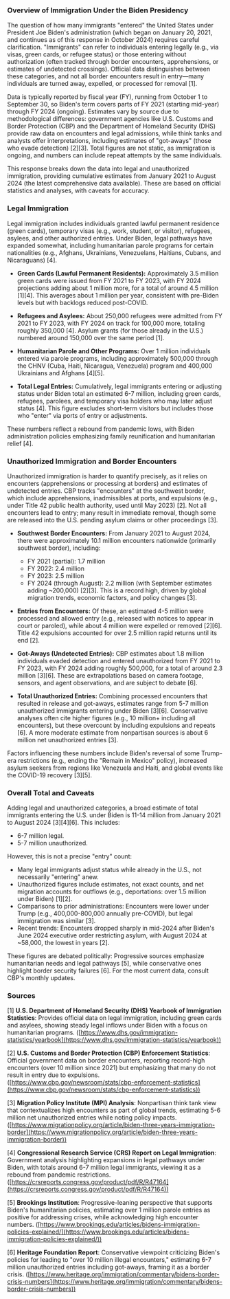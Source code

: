 ### Overview of Immigration Under the Biden Presidency

The question of how many immigrants "entered" the United States under President Joe Biden's administration (which began on January 20, 2021, and continues as of this response in October 2024) requires careful clarification. "Immigrants" can refer to individuals entering legally (e.g., via visas, green cards, or refugee status) or those entering without authorization (often tracked through border encounters, apprehensions, or estimates of undetected crossings). Official data distinguishes between these categories, and not all border encounters result in entry—many individuals are turned away, expelled, or processed for removal [1].

Data is typically reported by fiscal year (FY), running from October 1 to September 30, so Biden's term covers parts of FY 2021 (starting mid-year) through FY 2024 (ongoing). Estimates vary by source due to methodological differences: government agencies like U.S. Customs and Border Protection (CBP) and the Department of Homeland Security (DHS) provide raw data on encounters and legal admissions, while think tanks and analysts offer interpretations, including estimates of "got-aways" (those who evade detection) [2][3]. Total figures are not static, as immigration is ongoing, and numbers can include repeat attempts by the same individuals.

This response breaks down the data into legal and unauthorized immigration, providing cumulative estimates from January 2021 to August 2024 (the latest comprehensive data available). These are based on official statistics and analyses, with caveats for accuracy.

### Legal Immigration
Legal immigration includes individuals granted lawful permanent residence (green cards), temporary visas (e.g., work, student, or visitor), refugees, asylees, and other authorized entries. Under Biden, legal pathways have expanded somewhat, including humanitarian parole programs for certain nationalities (e.g., Afghans, Ukrainians, Venezuelans, Haitians, Cubans, and Nicaraguans) [4].

- **Green Cards (Lawful Permanent Residents):** Approximately 3.5 million green cards were issued from FY 2021 to FY 2023, with FY 2024 projections adding about 1 million more, for a total of around 4.5 million [1][4]. This averages about 1 million per year, consistent with pre-Biden levels but with backlogs reduced post-COVID.
  
- **Refugees and Asylees:** About 250,000 refugees were admitted from FY 2021 to FY 2023, with FY 2024 on track for 100,000 more, totaling roughly 350,000 [4]. Asylum grants (for those already in the U.S.) numbered around 150,000 over the same period [1].

- **Humanitarian Parole and Other Programs:** Over 1 million individuals entered via parole programs, including approximately 500,000 through the CHNV (Cuba, Haiti, Nicaragua, Venezuela) program and 400,000 Ukrainians and Afghans [4][5].

- **Total Legal Entries:** Cumulatively, legal immigrants entering or adjusting status under Biden total an estimated 6-7 million, including green cards, refugees, parolees, and temporary visa holders who may later adjust status [4]. This figure excludes short-term visitors but includes those who "enter" via ports of entry or adjustments.

These numbers reflect a rebound from pandemic lows, with Biden administration policies emphasizing family reunification and humanitarian relief [4].

### Unauthorized Immigration and Border Encounters
Unauthorized immigration is harder to quantify precisely, as it relies on encounters (apprehensions or processing at borders) and estimates of undetected entries. CBP tracks "encounters" at the southwest border, which include apprehensions, inadmissibles at ports, and expulsions (e.g., under Title 42 public health authority, used until May 2023) [2]. Not all encounters lead to entry; many result in immediate removal, though some are released into the U.S. pending asylum claims or other proceedings [3].

- **Southwest Border Encounters:** From January 2021 to August 2024, there were approximately 10.1 million encounters nationwide (primarily southwest border), including:
  - FY 2021 (partial): 1.7 million
  - FY 2022: 2.4 million
  - FY 2023: 2.5 million
  - FY 2024 (through August): 2.2 million (with September estimates adding ~200,000) [2][3].
  This is a record high, driven by global migration trends, economic factors, and policy changes [3].

- **Entries from Encounters:** Of these, an estimated 4-5 million were processed and allowed entry (e.g., released with notices to appear in court or paroled), while about 4 million were expelled or removed [2][6]. Title 42 expulsions accounted for over 2.5 million rapid returns until its end [2].

- **Got-Aways (Undetected Entries):** CBP estimates about 1.8 million individuals evaded detection and entered unauthorized from FY 2021 to FY 2023, with FY 2024 adding roughly 500,000, for a total of around 2.3 million [3][6]. These are extrapolations based on camera footage, sensors, and agent observations, and are subject to debate [6].

- **Total Unauthorized Entries:** Combining processed encounters that resulted in release and got-aways, estimates range from 5-7 million unauthorized immigrants entering under Biden [3][6]. Conservative analyses often cite higher figures (e.g., 10 million+ including all encounters), but these overcount by including expulsions and repeats [6]. A more moderate estimate from nonpartisan sources is about 6 million net unauthorized entries [3].

Factors influencing these numbers include Biden's reversal of some Trump-era restrictions (e.g., ending the "Remain in Mexico" policy), increased asylum seekers from regions like Venezuela and Haiti, and global events like the COVID-19 recovery [3][5].

### Overall Total and Caveats
Adding legal and unauthorized categories, a broad estimate of total immigrants entering the U.S. under Biden is 11-14 million from January 2021 to August 2024 [3][4][6]. This includes:
- 6-7 million legal.
- 5-7 million unauthorized.

However, this is not a precise "entry" count:
- Many legal immigrants adjust status while already in the U.S., not necessarily "entering" anew.
- Unauthorized figures include estimates, not exact counts, and net migration accounts for outflows (e.g., deportations: over 1.5 million under Biden) [1][2].
- Comparisons to prior administrations: Encounters were lower under Trump (e.g., 400,000-800,000 annually pre-COVID), but legal immigration was similar [3].
- Recent trends: Encounters dropped sharply in mid-2024 after Biden's June 2024 executive order restricting asylum, with August 2024 at ~58,000, the lowest in years [2].

These figures are debated politically: Progressive sources emphasize humanitarian needs and legal pathways [5], while conservative ones highlight border security failures [6]. For the most current data, consult CBP's monthly updates.

### Sources
[1] **U.S. Department of Homeland Security (DHS) Yearbook of Immigration Statistics**: Provides official data on legal immigration, including green cards and asylees, showing steady legal inflows under Biden with a focus on humanitarian programs. ([https://www.dhs.gov/immigration-statistics/yearbook](https://www.dhs.gov/immigration-statistics/yearbook))  

[2] **U.S. Customs and Border Protection (CBP) Enforcement Statistics**: Official government data on border encounters, reporting record-high encounters (over 10 million since 2021) but emphasizing that many do not result in entry due to expulsions. ([https://www.cbp.gov/newsroom/stats/cbp-enforcement-statistics](https://www.cbp.gov/newsroom/stats/cbp-enforcement-statistics))  

[3] **Migration Policy Institute (MPI) Analysis**: Nonpartisan think tank view that contextualizes high encounters as part of global trends, estimating 5-6 million net unauthorized entries while noting policy impacts. ([https://www.migrationpolicy.org/article/biden-three-years-immigration-border](https://www.migrationpolicy.org/article/biden-three-years-immigration-border))  

[4] **Congressional Research Service (CRS) Report on Legal Immigration**: Government analysis highlighting expansions in legal pathways under Biden, with totals around 6-7 million legal immigrants, viewing it as a rebound from pandemic restrictions. ([https://crsreports.congress.gov/product/pdf/R/R47164](https://crsreports.congress.gov/product/pdf/R/R47164))  

[5] **Brookings Institution**: Progressive-leaning perspective that supports Biden's humanitarian policies, estimating over 1 million parole entries as positive for addressing crises, while acknowledging high encounter numbers. ([https://www.brookings.edu/articles/bidens-immigration-policies-explained/](https://www.brookings.edu/articles/bidens-immigration-policies-explained/))  

[6] **Heritage Foundation Report**: Conservative viewpoint criticizing Biden's policies for leading to "over 10 million illegal encounters," estimating 6-7 million unauthorized entries including got-aways, framing it as a border crisis. ([https://www.heritage.org/immigration/commentary/bidens-border-crisis-numbers](https://www.heritage.org/immigration/commentary/bidens-border-crisis-numbers))